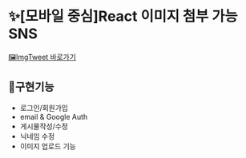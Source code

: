 # ✨[모바일 중심]React 이미지 첨부 가능 SNS 

[🖼ImgTweet 바로가기](https://didi2578.github.io/imgtweet)

## 📃구현기능

+ 로그인/회원가입 
 + email & Google Auth 
+ 게시물작성/수정
+ 닉네임 수정 
+ 이미지 업로드 기능



